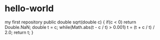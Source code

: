 # hello-world
my first repository
public double sqrt(double c) {
if(c < 0) return Double.NaN;
  double t = c;
  while(Math.abs(t - c / t) > 0.001)
    t = (t + c / t) / 2.0;
  return t;
}

